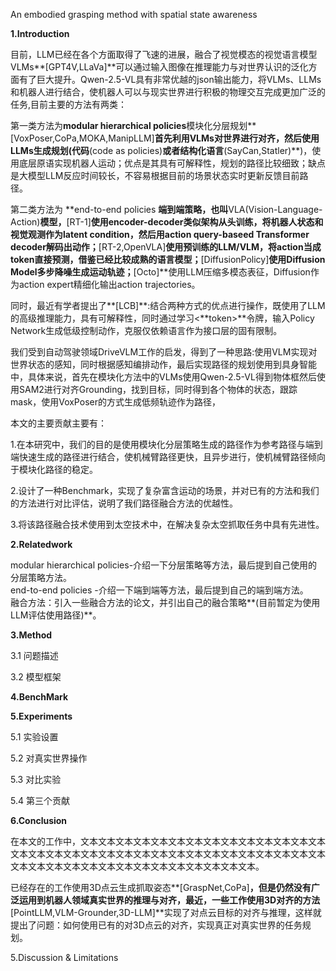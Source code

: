 

An embodied grasping method with spatial state awareness

**1.Introduction**

目前，LLM已经在各个方面取得了飞速的进展，融合了视觉模态的视觉语言模型VLMs**[GPT4V,LLaVa]**可以通过输入图像在推理能力与对世界认识的泛化方面有了巨大提升。Qwen-2.5-VL具有非常优越的json输出能力，将VLMs、LLMs和机器人进行结合，使机器人可以与现实世界进行积极的物理交互完成更加广泛的任务,目前主要的方法有两类：

第一类方法为**modular hierarchical policies**模块化分层规划**[VoxPoser,CoPa,MOKA,ManipLLM]**首先利用VLMs对世界进行对齐，然后使用LLMs生成规划(代码**(code as policies)**或者结构化语言**(SayCan,Statler)**)，使用底层原语实现机器人运动；优点是其具有可解释性，规划的路径比较细致；缺点是大模型LLM反应时间较长，不容易根据目前的场景状态实时更新反馈目前路径。

第二类方法为 **end-to-end policies **端到端策略，也叫**VLA(Vision-Language-Action)**模型，**[RT-1]**使用encoder-decoder类似架构从头训练，将机器人状态和视觉观测作为latent condition，然后用action query-baseed Transformer decoder解码出动作；**[RT-2,OpenVLA]**使用预训练的LLM/VLM，将action当成token直接预测，借鉴已经比较成熟的语言模型；**[DiffusionPolicy]**使用Diffusion Model多步降噪生成运动轨迹；**[Octo]**使用LLM压缩多模态表征，Diffusion作为action expert精细化输出action trajectories。

同时，最近有学者提出了**[LCB]**:结合两种方式的优点进行操作，既使用了LLM的高级推理能力，具有可解释性，同时通过学习<**token>**令牌，输入Policy Network生成低级控制动作，克服仅依赖语言作为接口层的固有限制。

我们受到自动驾驶领域DriveVLM工作的启发，得到了一种思路:使用VLM实现对世界状态的感知，同时根据感知编排动作，最后实现路径的规划使用到具身智能中，具体来说，首先在模块化方法中的VLMs使用Qwen-2.5-VL得到物体框然后使用SAM2进行对齐Grounding，找到目标，同时得到各个物体的状态，跟踪mask，使用VoxPoser的方式生成低频轨迹作为路径，



本文的主要贡献主要有：

1.在本研究中，我们的目的是使用模块化分层策略生成的路径作为参考路径与端到端快速生成的路径进行结合，使机械臂路径更快，且异步进行，使机械臂路径倾向于模块化路径的稳定。

2.设计了一种Benchmark，实现了复杂富含运动的场景，并对已有的方法和我们的方法进行对比评估，说明了我们路径融合方法的优越性。

3.将该路径融合技术使用到太空技术中，在解决复杂太空抓取任务中具有先进性。

**2.Relatedwork**

modular hierarchical policies-介绍一下分层策略等方法，最后提到自己使用的分层策略方法。</br>
end-to-end policies -介绍一下端到端等方法，最后提到自己的端到端方法。</br>
融合方法：引入一些融合方法的论文，并引出自己的融合策略**(目前暂定为使用LLM评估使用路径)**。

**3.Method**

3.1 问题描述</br>

3.2 模型框架</br>

**4.BenchMark**

**5.Experiments**

5.1 实验设置</br>

5.2 对真实世界操作</br>

5.3 对比实验</br>

5.4 第三个贡献</br>

**6.Conclusion**

在本文的工作中，文本文本文本文本文本文本文本文本文本文本文本文本文本文本文本文本文本文本文本文本文本文本文本文本文本文本文本文本文本文本文本文本文本文本文本文本文本文本文本文本文本文本文本文本文本文本。







已经存在的工作使用3D点云生成抓取姿态**[GraspNet,CoPa]**，但是仍然没有广泛运用到机器人领域真实世界的推理与对齐，最近，一些工作使用3D对齐的方法**[PointLLM,VLM-Grounder,3D-LLM]**实现了对点云目标的对齐与推理，这样就提出了问题：如何使用已有的对3D点云的对齐，实现真正对真实世界的任务规划。

5.Discussion & Limitations